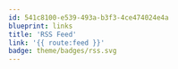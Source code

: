 ```yaml
---
id: 541c8100-e539-493a-b3f3-4ce474024e4a
blueprint: links
title: 'RSS Feed'
link: '{{ route:feed }}'
badge: theme/badges/rss.svg
---
```

